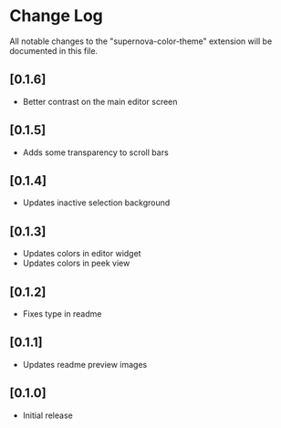 # Change Log
All notable changes to the "supernova-color-theme" extension will be documented in this file.

## [0.1.6]
- Better contrast on the main editor screen

## [0.1.5]
- Adds some transparency to scroll bars

## [0.1.4]
- Updates inactive selection background

## [0.1.3]
- Updates colors in editor widget
- Updates colors in peek view

## [0.1.2]
- Fixes type in readme

## [0.1.1]
- Updates readme preview images

## [0.1.0]
- Initial release
